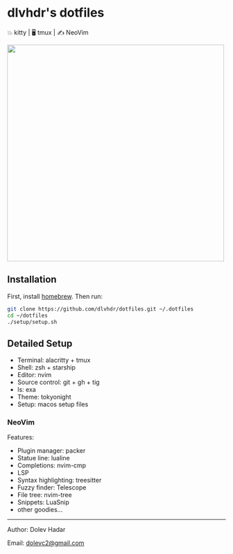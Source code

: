 # dlvhdr's dotfiles

💥 kitty | 🖥  tmux | ✍️ NeoVim

<img height="500px" src="https://user-images.githubusercontent.com/6196971/183261975-5ba03d9d-17d3-45a3-97ed-1c84394481ea.png" />

## Installation

First, install [homebrew](https://brew.sh/).
Then run:

```sh
git clone https://github.com/dlvhdr/dotfiles.git ~/.dotfiles
cd ~/dotfiles
./setup/setup.sh
```

## Detailed Setup

- Terminal: alacritty + tmux
- Shell: zsh + starship
- Editor: nvim
- Source control: git + gh + tig
- ls: exa
- Theme: tokyonight
- Setup: macos setup files

### NeoVim

Features:
- Plugin manager: packer
- Statue line: lualine
- Completions: nvim-cmp
- LSP
- Syntax highlighting: treesitter
- Fuzzy finder: Telescope
- File tree: nvim-tree
- Snippets: LuaSnip
- other goodies...

---

Author: Dolev Hadar

Email: dolevc2@gmail.com

